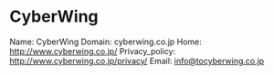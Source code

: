 
# CyberWing

Name: CyberWing
Domain: cyberwing.co.jp
Home: http://www.cyberwing.co.jp/
Privacy_policy: http://www.cyberwing.co.jp/privacy/
Email: info@tocyberwing.co.jp
